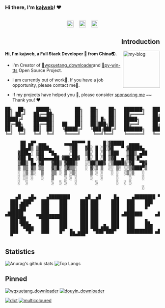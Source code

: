 ### Hi there, I'm [kajweb](https://iwwee.com)! ❤️ 
<br>
<div align="center">
<a href="http://wpa.qq.com/msgrd?v=3&uin=962324338&site=qq&menu=yes"><img alt="kajweb's QQ" width="22px" src="https://cdn.jsdelivr.net/npm/simple-icons@v3/icons/tencentqq.svg" /></a>　
<a href="mailto:kajweb.me@gmail.com"> <img alt="kajweb's Gmail" width="22px" src="https://cdn.jsdelivr.net/npm/simple-icons@v3/icons/gmail.svg" /></a>　
<a href="https://i.loli.net/2020/09/10/mv9n87rJheL4Cjd.png"><img alt="kajweb's Wechat" width="22px" src="https://cdn.jsdelivr.net/npm/simple-icons@v3/icons/wechat.svg" /></a> 　
</div>

<h2 align="right">Introduction</h2>
<a href="https://iwwee.com" title="link to my Blog">  <img align="right" width="120" height="120" alt="my-blog" src="https://avatars2.githubusercontent.com/u/2993320?s=460&u=0f05c58a9b4519183ed48bde006a54430a6b2252&v=4" /></a>

**Hi, I'm kajweb, a Full Stack Developer 💩 from China🌏.** 

- I'm Creator of [🔗wqxuetang_downloader](https://github.com/kajweb/wqxuetang_downloader)and [🔗py-win-tts](https://github.com/kajweb/py-win-tts) Open Source Project.  

- I am currently out of work🌚. If you have a job opportunity, please contact me🌺. 

- If my projects have helped you 🚀, please consider [sponsoring me](https://i.loli.net/2020/02/06/lcSywCLVKPTsFU4.jpg)  ~~ Thank you! ❤️

<pre align="center">██╗  ██╗    █████╗         ██╗   ██╗    ██╗   ███████╗   ██████╗ 
██║ ██╔╝   ██╔══██╗        ██║   ██║    ██║   ██╔════╝   ██╔══██╗
█████╔╝    ███████║        ██║   ██║ █╗ ██║   █████╗     ██████╔╝
██╔═██╗    ██╔══██║   ██   ██║   ██║███╗██║   ██╔══╝     ██╔══██╗
██║  ██╗   ██║  ██║   ╚█████╔╝   ╚███╔███╔╝   ███████╗   ██████╔╝
╚═╝  ╚═╝   ╚═╝  ╚═╝    ╚════╝     ╚══╝╚══╝    ╚══════╝   ╚═════╝ </pre>


<pre align="center"> ██ ▄█▀ ▄▄▄       ▄▄▄██▀▀▀ █     █░▓█████  ▄▄▄▄   
 ██▄█▒ ▒████▄       ▒██   ▓█░ █ ░█░▓█   ▀ ▓█████▄ 
▓███▄░ ▒██  ▀█▄     ░██   ▒█░ █ ░█ ▒███   ▒██▒ ▄██
▓██ █▄ ░██▄▄▄▄██ ▓██▄██▓  ░█░ █ ░█ ▒▓█  ▄ ▒██░█▀  
▒██▒ █▄ ▓█   ▓██▒ ▓███▒   ░░██▒██▓ ░▒████▒░▓█  ▀█▓
▒ ▒▒ ▓▒ ▒▒   ▓▒█░ ▒▓▒▒░   ░ ▓░▒ ▒  ░░ ▒░ ░░▒▓███▀▒
░ ░▒ ▒░  ▒   ▒▒ ░ ▒ ░▒░     ▒ ░ ░   ░ ░  ░▒░▒   ░ 
░ ░░ ░   ░   ▒    ░ ░ ░     ░   ░     ░    ░    ░ 
░  ░         ░  ░ ░   ░       ░       ░  ░ ░      
                                                ░ 
</pre>

<pre align="center">    ▄█   ▄█▄    ▄████████      ▄█  ▄█     █▄     ▄████████ ▀█████████▄  
  ███ ▄███▀   ███    ███     ███ ███     ███   ███    ███   ███    ███ 
  ███▐██▀     ███    ███     ███ ███     ███   ███    █▀    ███    ███ 
 ▄█████▀      ███    ███     ███ ███     ███  ▄███▄▄▄      ▄███▄▄▄██▀  
▀▀█████▄    ▀███████████     ███ ███     ███ ▀▀███▀▀▀     ▀▀███▀▀▀██▄  
  ███▐██▄     ███    ███     ███ ███     ███   ███    █▄    ███    ██▄ 
  ███ ▀███▄   ███    ███     ███ ███ ▄█▄ ███   ███    ███   ███    ███ 
  ███   ▀█▀   ███    █▀  █▄ ▄███  ▀███▀███▀    ██████████ ▄█████████▀  
  ▀                      ▀▀▀▀▀▀                                        
</pre>
## Statistics 

![Anurag's github stats](https://github-readme-stats.vercel.app/api?username=kajweb&show_icons=true&include_all_commits=true&theme=chartreuse-dark)
![Top Langs](https://github-readme-stats.vercel.app/api/top-langs/?username=kajweb&layout=compact&theme=chartreuse-dark)


## Pinned
<!-- [![wqxuetang_downloader](https://github-readme-stats-one.vercel.app/api/pin/?username=kajweb&repo=wqxuetang_downloader&theme=blue-green)](https://github.com/kajweb/wqxuetang_downloader)
[![douyin_downloader](https://github-readme-stats-one.vercel.app/api/pin/?username=kajweb&repo=douyin_downloader&theme=great-gatsby)](https://github.com/kajweb/douyin_downloader) -->

[![wqxuetang_downloader](https://github-readme-stats-one.vercel.app/api/pin/?username=kajweb&repo=wqxuetang_downloader&theme=highcontrast)](https://github.com/kajweb/wqxuetang_downloader)
[![douyin_downloader](https://github-readme-stats-one.vercel.app/api/pin/?username=kajweb&repo=douyin_downloader&theme=radical)](https://github.com/kajweb/douyin_downloader)

[![dict](https://github-readme-stats-one.vercel.app/api/pin/?username=kajweb&repo=dict&theme=radical)](https://github.com/kajweb/dict)
[![multicoloured](https://github-readme-stats-one.vercel.app/api/pin/?username=kajweb&repo=multicoloured&theme=highcontrast)](https://github.com/kajweb/multicoloured)







